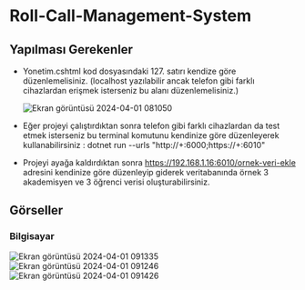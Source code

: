# Roll-Call-Management-System

## Yapılması Gerekenler
* Yonetim.cshtml kod dosyasındaki 127. satırı kendize göre düzenlemelisiniz. (localhost yazılabilir ancak telefon gibi farklı cihazlardan erişmek isterseniz bu alanı düzenlemelisiniz.)

  ![Ekran görüntüsü 2024-04-01 081050](https://github.com/HarunUcan/Roll-Call-Management-System/assets/129796812/9664b310-8c5f-483c-a144-47c25be7c059)

* Eğer projeyi çalıştırdıktan sonra telefon gibi farklı cihazlardan da test etmek isterseniz bu terminal komutunu kendinize göre düzenleyerek kullanabilirsiniz : dotnet run --urls "http://+:6000;https://+:6010"

* Projeyi ayağa kaldırdıktan sonra https://192.168.1.16:6010/ornek-veri-ekle adresini kendinize göre düzenleyip giderek veritabanında örnek 3 akademisyen ve 3 öğrenci verisi oluşturabilirsiniz.

## Görseller
### Bilgisayar
![Ekran görüntüsü 2024-04-01 091335](https://github.com/HarunUcan/Roll-Call-Management-System/assets/129796812/92331f4e-7cf8-445a-889d-20441517f993)
![Ekran görüntüsü 2024-04-01 091246](https://github.com/HarunUcan/Roll-Call-Management-System/assets/129796812/530b359e-14b0-44c8-9a6b-61e371a8ada0)
![Ekran görüntüsü 2024-04-01 091426](https://github.com/HarunUcan/Roll-Call-Management-System/assets/129796812/3aa9a021-5593-4914-975a-6d77b51e718a)
